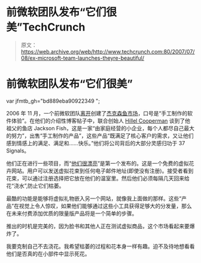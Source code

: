 # 前微软团队发布“它们很美”TechCrunch

> 原文：<https://web.archive.org/web/http://www.techcrunch.com:80/2007/07/08/ex-microsoft-team-launches-theyre-beautiful/>

# 前微软团队发布“它们很美”

var jfmtb_gh="bd889eba90922349 ";

2006 年 11 月，一个前微软团队[离开](https://web.archive.org/web/20220926181238/http://www.istartedsomething.com/20070403/jenny-joins-jacksonfish/)创建了[杰克森鱼市场](https://web.archive.org/web/20220926181238/http://www.jacksonfish.com/)，口号是“手工制作的软件体验”。在他们的介绍性博客帖子中，联合创始人 [Hillel Cooperman](https://web.archive.org/web/20220926181238/http://www.jacksonfish.com/blog/2006/11/20/hello-world/) 谈到了他祖父的鱼店 Jackson Fish，这是一家“由家庭经营的小企业，每个人都尽自己最大的努力”，出售“手工制作的产品”，这些产品“既满足了核心客户的需求，又让他们感到情感上的满足、满足和……快乐。”他们将公司背后的大部分灵感归功于 37 Signals。

他们正在进行一些项目，而“[他们很漂亮](https://web.archive.org/web/20220926181238/http://www.theyrebeautiful.com/)”是第一个发布的。这是一个免费的虚拟花卉网站。用户可以发送虚拟花束到任何电子邮件地址(即使没有注册)。接受者看到花束，可以通过注册选择把它放在他们的温室里。然后他们必须每隔几天回来给花“浇水”,防止它们枯萎。

最酷的功能是能够将虚拟礼物嵌入另一个网站，就像我上面做的那样。这些“产品”在视觉上令人惊叹，如果他们能够通过这些小工具获得足够大的分发量，那么在未来付费添加优质的限量版产品将是一个简单的步骤。

推出的时机是完美的，因为脸书和其他人正在测试虚拟商品，这个市场看起来要爆炸了。

我要克制自己不去浇花。我希望枯萎的过程和花本身一样有趣。迫不及待地想看看他们是否真的在小部件中显示死花。